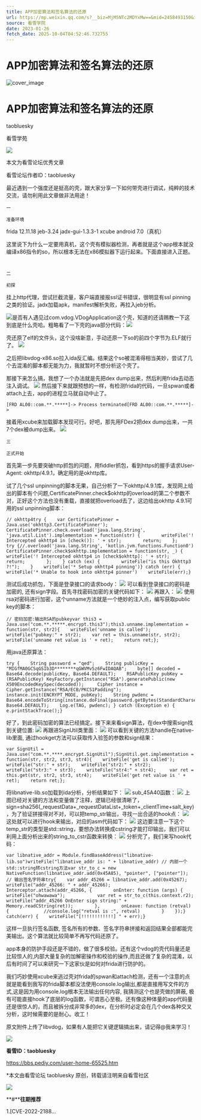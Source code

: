 ```yaml
---
title: APP加密算法和签名算法的还原
url: https://mp.weixin.qq.com/s?__biz=MjM5NTc2MDYxMw==&mid=2458493150&idx=1&sn=dfbd46ca0236fc3397a104f9956f97bd&chksm=b18e905486f9194289b952a71b7e6985eddf28dc4e3435ffe916e4d35ae7d606cf722d8994f1&scene=58&subscene=0#rd
source: 看雪学院
date: 2023-01-26
fetch_date: 2025-10-04T04:52:46.732755
---
```


# APP加密算法和签名算法的还原

![cover_image](https://mmbiz.qlogo.cn/sz_mmbiz_jpg/1UG7KPNHN8Eqic51RIXYMYyr8uCAmQoDugpAb0Yt88cALEOS2ZFF9rJde2ack8rVABYsYe8uzGJNOVuv9hma1Mw/0?wx_fmt=jpeg)

# APP加密算法和签名算法的还原

taobluesky

看雪学苑

![](https://mmbiz.qpic.cn/sz_mmbiz_jpg/1UG7KPNHN8Eqic51RIXYMYyr8uCAmQoDuOYPXMAssniaIKGibWevNic5hIFVVUnZd13f5Y7PVnYTbIrHDuZu0AWaHQ/640?wx_fmt=jpeg)

本文为看雪论坛优秀文章

看雪论坛作者ID：taobluesky

最近遇到一个强度还是挺高的壳，跟大家分享一下如何带壳进行调试，纯粹的技术交流，请勿利用此文章做非法用途！

```
一

准备环境
```

frida 12.11.18
jeb-3.24
jadx-gui-1.3.3-1
xcube
android 7.0（真机）

这里说下为什么一定要用真机，这个壳有模拟器检测，再者就是这个app根本就没编译x86指令的so，所以根本无法在x86模拟器下运行起来。下面直接进入正题。

#

```
二

初探
```

挂上http代理，尝试拦截流量，客户端直接报ssl证书错误，很明显有ssl pinning之类的验证。jadx加载apk，manifest解析失败，再拉入jeb分析。

![](https://mmbiz.qpic.cn/sz_mmbiz_png/1UG7KPNHN8Eqic51RIXYMYyr8uCAmQoDuxiae13icqpiaaibavEvmiaZMsKicl92Wict3hlPtMFJbUWiahR20ZcMl7H1fCA/640?wx_fmt=png)是否有人遇见过com.vdog.VDogApplication这个壳，知道的还请赐教一下这到底是什么壳哈。粗略看了一下壳的java部分代码：![](https://mmbiz.qpic.cn/sz_mmbiz_png/1UG7KPNHN8Eqic51RIXYMYyr8uCAmQoDuyQSS9cgjrc6ANNzv2giags8GZ7ohK9W0VzKELpJdm43HA4P1jWEmgCQ/640?wx_fmt=png)

壳还原了elf的文件头，这个没啥新意，手动还原一下so的前四个字节为.ELF就行了。
![](https://mmbiz.qpic.cn/sz_mmbiz_png/1UG7KPNHN8Eqic51RIXYMYyr8uCAmQoDuShQa4eUlzQx20Qllq98IMfGOh53F8yhTAg38BLI3ooEL3EDY7zpElQ/640?wx_fmt=png)

之后把libvdog-x86.so拉入ida反汇编。结果这个so被混淆得相当美妙，尝试了几个去混淆的脚本都无能为力，我就暂时不想分析这个壳了。

那接下来怎么搞，我想了一个办法就是先把dex dump出来，然后利用frida去动态注入调试。
![](https://mmbiz.qpic.cn/sz_mmbiz_png/1UG7KPNHN8Eqic51RIXYMYyr8uCAmQoDuF0iaKgfLXQCZjticOGxwwDaLywg3CicufibqDPu7QbuBLs7gaxmJl94Cww/640?wx_fmt=png)
然后接下来就跟预想的一样，有检测frida的代码，一旦spwan或者attach上去，app的进程立马就自动中止了。

```
[FRD AL00::com.**.*****]-> Process terminated[FRD AL00::com.**.*****]->
```

接着用xcube来加载脚本发现可行。好吧，那先用FDex2把dex dump出来，一共7个dex被dump出来。
![](https://mmbiz.qpic.cn/sz_mmbiz_png/1UG7KPNHN8Eqic51RIXYMYyr8uCAmQoDutqXISoJzStOtcf6AvcAqrQH8rQcusNcF1SO2ia4xk0quunfCazU8lHg/640?wx_fmt=png)

```
三

正式开始
```

首先第一步先要突破http抓包的问题，用fiddler抓包，看到https的握手请求User-Agent: okhttp/4.9.1，确定用的是okhttp库。

试了几个ssl unpinning的脚本无果，自己分析了一下okhttp/4.9.1库，发现网上给出的脚本有个问题,CertificatePinner.check$okhttp的overload的第二个参数不对，正好这个方法也没有重载，直接就把overload去了，这边给出okhttp 4.9.1可用的ssl unpinning脚本：

```
// okhttp4try {    var CertificatePinner = Java.use('okhttp3.CertificatePinner');     CertificatePinner.check.overload('java.lang.String', 'java.util.List').implementation = function(str) {        writeFile('! Intercepted okhttp4 in [check()]: ' + str);        return;    };     try {//.overload('java.lang.String', 'kotlin.jvm.functions.Function0')        CertificatePinner.check$okhttp.implementation = function(str, _) {            writeFile('! Intercepted okhttp4 in [check$okhttp]: ' + str);            return;        };    } catch (ex) {        writeFile("is this Okhttp3 ?!");    }    writeFile('* Setup okhttp4 pinning')} catch (err) {    writeFile('* Unable to hook into okhttp4 pinner')    writeFile(err);}
```

测试后成功抓包，下面是登录接口的请求body：
![](https://mmbiz.qpic.cn/sz_mmbiz_png/1UG7KPNHN8Eqic51RIXYMYyr8uCAmQoDuibeicHCprZtVx7MoXvichImsqMGbcUVNukialBXcEU489OvbVHVIEqviaAw/640?wx_fmt=png)
可以看到登录接口的密码是加密的, 还有sign字段。首先寻找密码加密的关键代码如下：
![](https://mmbiz.qpic.cn/sz_mmbiz_png/1UG7KPNHN8Eqic51RIXYMYyr8uCAmQoDuHCKjsyHG5MiaM7uYib66Z0ciavr1NCvSfEkYV30icK8n1nAsurE3vEq50A/640?wx_fmt=png)
再跟入：
![](https://mmbiz.qpic.cn/sz_mmbiz_png/1UG7KPNHN8Eqic51RIXYMYyr8uCAmQoDuwwS24NF2KNYibUysuRkXGVJs92ic7S0icLHfPnJKvlt3woWib4NRxCfibaQ/640?wx_fmt=png)
使用rsa对密码进行加密，这个unname方法就是一个绝妙的注入点，编写获取public key的脚本：

```
// 密码加密:输出RSA的pubkeyvar this3 = Java.use("com.**.*****.encrypt.this3");this3.unname.implementation = function(str, str2){    writeFile('unname is called');    writeFile("pubkey:" + str2);    var ret = this.unname(str, str2);    writeFile('unname ret value is ' + ret);    return ret;};
```

用java还原算法：

```
try {    String password = "qed";    String publicKey = "MIGfMA0GCSqGSIb3D********qGWVMv5z6FwIDAQAB";    byte[] decoded = Base64.decode(publicKey, Base64.DEFAULT);    RSAPublicKey pubKey = (RSAPublicKey) KeyFactory.getInstance("RSA").generatePublic(new X509EncodedKeySpec(decoded));     Cipher instance = Cipher.getInstance("RSA/ECB/PKCS1Padding");    instance.init(ENCRYPT_MODE, pubKey);    String pwdenc = Base64.encodeToString(instance.doFinal(password.getBytes(StandardCharsets.UTF_8)), Base64.DEFAULT);    Log.e(TAG, pwdenc); } catch (Exception e) {    e.printStackTrace();}
```

好了，到此密码加密的算法已经搞定。接下来来看sign算法，在dex中搜索sign找到关键位置:
![](https://mmbiz.qpic.cn/sz_mmbiz_png/1UG7KPNHN8Eqic51RIXYMYyr8uCAmQoDuVSkQYOtEJRpvX4QBvb0gicaTTIqYhhFRS6Sm8wg1iacYsmVLXcz93XUg/640?wx_fmt=png)
再跟进SignUtil类里面：
![](https://mmbiz.qpic.cn/sz_mmbiz_png/1UG7KPNHN8Eqic51RIXYMYyr8uCAmQoDuicGze777aSibGD56jiaiajBmezEIu9Lk4Unf1iarrGXLNLkMjqrAc6DLnEw/640?wx_fmt=png)
可以看到关键的方法handle在native-lib里面, 通过hookget方法可以获取传入验签的参数和sign结果：

```
var SignUtil = Java.use("com.**.****.encrypt.SignUtil");SignUtil.get.implementation = function(str, str2, str3, str4){    writeFile('get is called');     writeFile("str:" + str);    writeFile("str2:" + str2);    writeFile("str3:" + str3);    writeFile("str4:" + str4);     var ret = this.get(str, str2, str3, str4);    writeFile('get ret value is ' + ret);    return ret;};
```

将libnative-lib.so加载到ida分析，分析结果如下：
![](https://mmbiz.qpic.cn/sz_mmbiz_png/1UG7KPNHN8Eqic51RIXYMYyr8uCAmQoDumf1XiaKnbuEZ74A2gSKUeLhB36Gwot7TkRwqB4Z8uSLHsWn2t83eq0w/640?wx_fmt=png)
sub\_45A40函数：
![](https://mmbiz.qpic.cn/sz_mmbiz_png/1UG7KPNHN8Eqic51RIXYMYyr8uCAmQoDugSkevSbubJeHQ2hee0e0eBf4iaib8ibfVquia6CicQXO3FfQyfgOznnHS8w/640?wx_fmt=png)
上图已经对关键的方法和变量做了注释，逻辑已经很清晰了，sign=sha256(\_requestData+\_requestDataList+\_token+\_clientTime+salt\_key)，为了验证拼接得对不对，可以把temp\_str输出，寻找一出合适的hook点：
![](https://mmbiz.qpic.cn/sz_mmbiz_png/1UG7KPNHN8Eqic51RIXYMYyr8uCAmQoDuNMLxUnt4ibd3szqnhTicofNR1cQ89sXBaNCzQORVjJBicVgTlDrTmicwIA/640?wx_fmt=png)
这处就可以进行hook来输出，对应的asm代码如下：
![](https://mmbiz.qpic.cn/sz_mmbiz_png/1UG7KPNHN8Eqic51RIXYMYyr8uCAmQoDuDtVdh5KDziaEYNL6UoHhEJXnyww4j370VwnL3JicBu0umndBLToGPCyw/640?wx_fmt=png)
这边要注意一下这个temp\_str的类型是std::string，要想办法转换成cstring才能打印输出，我们可以利用上面分析出来的string\_to\_cstr函数来转换：
![](https://mmbiz.qpic.cn/sz_mmbiz_png/1UG7KPNHN8Eqic51RIXYMYyr8uCAmQoDuMfiaQvBrOKDn2nAic28jKG1svh9EMmEn1dL1YggzRHlibeF3MtcFazHMQ/640?wx_fmt=png)
分析完了，我们来写hook代码：

```
var libnative_addr = Module.findBaseAddress("libnative-lib.so")writeFile("libnative_addr is: " + libnative_addr) // 内部一个std::string转cstring方法var str_to_c = new NativeFunction(libnative_addr.add(0x45A85), "pointer", ["pointer"]); // 输出签名字符串try{    var addr_45266 = libnative_addr.add(0x45267);    writeFile("addr_45266: " + addr_45266);     Interceptor.attach(addr_45266, {        onEnter: function (args) {            writeFile("ohwawawa");            var ret = str_to_c(this.context.r2);            writeFile("addr_45266 OnEnter sign string:" + Memory.readCString(ret));        },        onLeave: function (retval) {             //console.log("retval is :", retval)        }    });} catch(err) {    writeFile("[!!!!!!!!!!!!] " + err);}
```

这样一旦执行签名函数, 签名所有的参数、签名字符串拼接和返回结果全部都能完美输出。这个算法就比较简单不再写代码还原了。

app本身的防护手段还是不错的，做了很多校验。还有这个vdog的壳代码量还是比较惊人的,内部大量复杂的加解密操作和校验的操作,而且还做了复杂的混淆，以后有时间了可以来研究一下这家伙是如何对frida进行防护的。

我们巧妙使用xcube来逃过壳对frida的spwan和attach检测，还有一个注意的点就是能看到我写的frida脚本都没法使用console.log输出,都是直接用写文件的方式,这是因为用console.log根本无法输出任何内容, 我猜测这个也是壳做的屏蔽, 极有可能直接hook了底层的log函数，可谓恶心至极。还有像这种体量的app代码量还是很惊人的，而且被拆分成非常多的dex，在分析时必定会在几个dex各种交叉分析，这时候需要的是耐心。收工！

原文附件上传了libvdog，如果有人能把它关键逻辑搞出来，请记得@我来学习！

![](https://mmbiz.qpic.cn/sz_mmbiz_png/1UG7KPNHN8Eqic51RIXYMYyr8uCAmQoDuibpSTtQpJEiah2Y3NSCfXrEyRKic7fjK7nia7zpNTwbKpNdcJAOaNAqLrg/640?wx_fmt=png)

**看雪ID：taobluesky**

https://bbs.pediy.com/user-home-65525.htm

\*本文由看雪论坛 taobluesky 原创，转载请注明来自看雪社区

[![](https://mmbiz.qpic.cn/sz_mmbiz_jpg/1UG7KPNHN8Eqic51RIXYMYyr8uCAmQoDubsFXxyY3Ho3cdR2wngOXH6zbZEVTzspwK7pxktkxv93fmA5Eib7pYlw/640?wx_fmt=jpeg)](http://mp.weixin.qq.com/s?__biz=MjM5NTc2MDYxMw==&mid=2458489324&idx=3&sn=3643f4f46671c220cbede17182f292d5&chksm=b18ea16686f9287098b2a18599b60fc790b66c114880203b7956a913ad3e2e1d3cdfc9f8a2e7&scene=21#wechat_redirect)

**#****往期推荐**

1.[CVE-2022-2188...